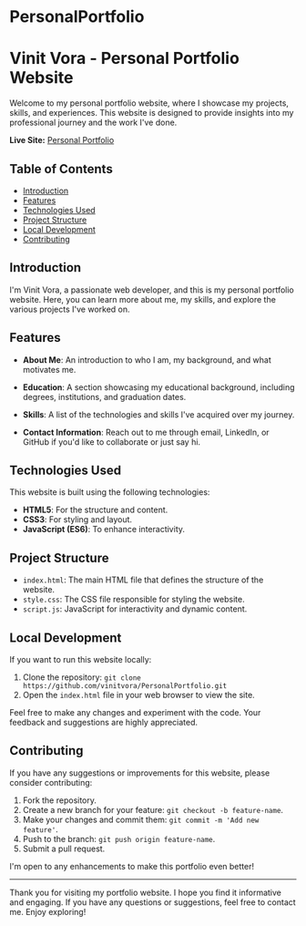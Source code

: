 # PersonalPortfolio

# Vinit Vora - Personal Portfolio Website

Welcome to my personal portfolio website, where I showcase my projects, skills, and experiences. This website is designed to provide insights into my professional journey and the work I've done.

**Live Site:** [Personal Portfolio](https://vinitvora.github.io/PersonalPortfolio/)

## Table of Contents
- [Introduction](#introduction)
- [Features](#features)
- [Technologies Used](#technologies-used)
- [Project Structure](#project-structure)
- [Local Development](#local-development)
- [Contributing](#contributing)
  
## Introduction

I'm Vinit Vora, a passionate web developer, and this is my personal portfolio website. Here, you can learn more about me, my skills, and explore the various projects I've worked on.

## Features

- **About Me**: An introduction to who I am, my background, and what motivates me.

- **Education**: A section showcasing my educational background, including degrees, institutions, and graduation dates.

- **Skills**: A list of the technologies and skills I've acquired over my journey.

- **Contact Information**: Reach out to me through email, LinkedIn, or GitHub if you'd like to collaborate or just say hi.

## Technologies Used

This website is built using the following technologies:

- **HTML5**: For the structure and content.
- **CSS3**: For styling and layout.
- **JavaScript (ES6)**: To enhance interactivity.

## Project Structure

- `index.html`: The main HTML file that defines the structure of the website.
- `style.css`: The CSS file responsible for styling the website.
- `script.js`: JavaScript for interactivity and dynamic content.

## Local Development

If you want to run this website locally:

1. Clone the repository: `git clone https://github.com/vinitvora/PersonalPortfolio.git`
2. Open the `index.html` file in your web browser to view the site.

Feel free to make any changes and experiment with the code. Your feedback and suggestions are highly appreciated.

## Contributing

If you have any suggestions or improvements for this website, please consider contributing:

1. Fork the repository.
2. Create a new branch for your feature: `git checkout -b feature-name`.
3. Make your changes and commit them: `git commit -m 'Add new feature'`.
4. Push to the branch: `git push origin feature-name`.
5. Submit a pull request.

I'm open to any enhancements to make this portfolio even better!

---

Thank you for visiting my portfolio website. I hope you find it informative and engaging. If you have any questions or suggestions, feel free to contact me. Enjoy exploring!
